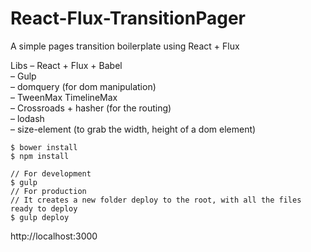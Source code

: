 # React-Flux-TransitionPager

A simple pages transition boilerplate using React + Flux

Libs
– React + Flux + Babel<br>
– Gulp<br>
– domquery (for dom manipulation)<br>
– TweenMax TimelineMax<br>
– Crossroads + hasher (for the routing)<br>
– lodash<br>
– size-element (to grab the width, height of a dom element)<br>

```
$ bower install
$ npm install

// For development
$ gulp
// For production
// It creates a new folder deploy to the root, with all the files ready to deploy
$ gulp deploy
```

http://localhost:3000
